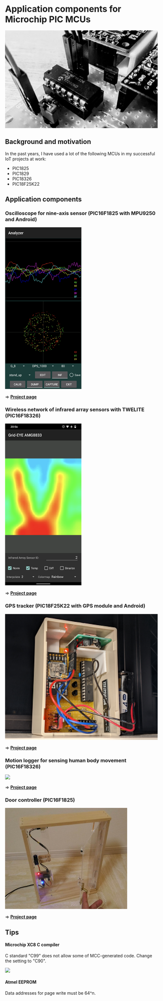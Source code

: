# Application components for Microchip PIC MCUs

<img src="./doc/pic16f18326.jpg" width="500">

## Background and motivation

In the past years, I have used a lot of the following MCUs in my successful IoT projects at work:
- PIC1825
- PIC1829
- PIC18326
- PIC18F25K22

## Application components

### Oscilloscope for nine-axis sensor (PIC16F1825 with MPU9250 and Android)

<img src="./doc/imu_gui.png" width="250">

=> **[Project page](I2C_LIB_EVAL.md)**

### Wireless network of infrared array sensors with TWELITE (PIC16F18326)

<img src="./doc/BicubicInterpolation.png" width="250">

=> **[Project page](TWELITE.md)**

### GPS tracker (PIC18F25K22 with GPS module and Android)

<img src="./doc/universal_board3.png" width="500">

=> **[Project page](GPS_TRACKER.md)**

### Motion logger for sensing human body movement (PIC16F18326)

<img src="./doc/motion_measurement_system.jpg" width="500">

=> **[Project page](MOTION_LOGGER.md)**

### Door controller (PIC16F1825)

<img src="./doc/door_controller.jpg" width="400">

=> **[Project page](DOOR_CONTROLLER.md)**

## Tips

#### Microchip XC8 C compiler

C standard "C99" does not allow some of MCC-generated code. Change the setting to "C90".

![](./doc/C90_standard.jpg)

#### Atmel EEPROM

Data addresses for page write must be 64^n.
